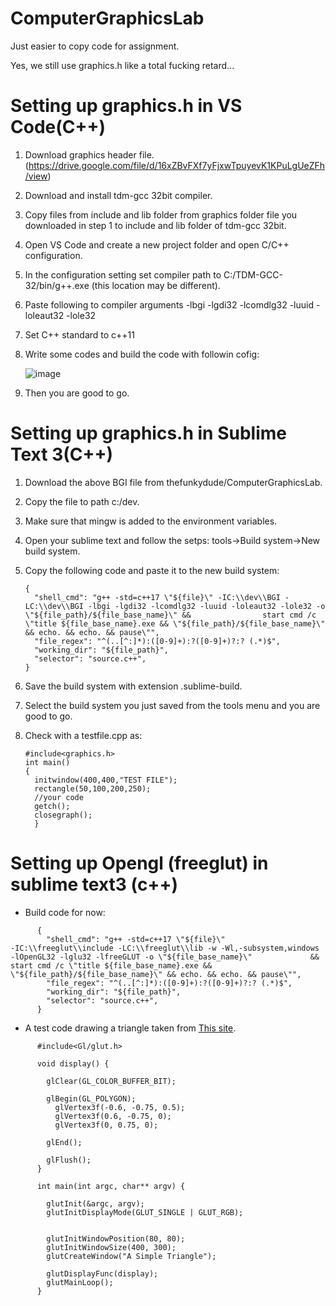# ComputerGraphicsLab
Just easier to copy code for assignment.

Yes, we still use graphics.h like a total fucking retard...

# Setting up graphics.h in VS Code(C++)

1. Download graphics header file. (https://drive.google.com/file/d/16xZBvFXf7yFjxwTpuyevK1KPuLgUeZFh/view)
2. Download and install tdm-gcc 32bit compiler.
3. Copy files from include and lib folder from graphics folder file you downloaded in step 1 to include and lib folder of tdm-gcc 32bit.
4. Open VS Code and create a new project folder and open C/C++ configuration.
5. In the configuration setting set compiler path to C:/TDM-GCC-32/bin/g++.exe (this location may be different).
6. Paste following to compiler arguments 
-lbgi 
-lgdi32 
-lcomdlg32 
-luuid 
-loleaut32 
-lole32
7. Set C++ standard to c++11
8. Write some codes and build the code with followin cofig: 

      ![image](https://user-images.githubusercontent.com/55276059/152299456-2e5d2717-3530-4102-a84a-380ccaf49fe3.png)
      
9. Then you are good to go.

# Setting up graphics.h in Sublime Text 3(C++)

1. Download the above BGI file from thefunkydude/ComputerGraphicsLab.
2. Copy the file to path c:/dev.
3. Make sure that mingw is added to the environment variables.
4. Open your sublime text and follow the setps: tools->Build system->New build system.
5. Copy the following code and paste it to the new build system:
      ```
      {
        "shell_cmd": "g++ -std=c++17 \"${file}\" -IC:\\dev\\BGI -LC:\\dev\\BGI -lbgi -lgdi32 -lcomdlg32 -luuid -loleaut32 -lole32 -o \"${file_path}/${file_base_name}\" &&                start cmd /c \"title ${file_base_name}.exe && \"${file_path}/${file_base_name}\" && echo. && echo. && pause\"",
        "file_regex": "^(..[^:]*):([0-9]+):?([0-9]+)?:? (.*)$",
        "working_dir": "${file_path}",
        "selector": "source.c++",
      }
      ```
      
6. Save the build system with extension .sublime-build.
7. Select the build system you just saved from the tools menu and you are good to go.
8. Check with a testfile.cpp as:
      ```
      #include<graphics.h>
      int main()
      {
        initwindow(400,400,"TEST FILE");
        rectangle(50,100,200,250);
        //your code
        getch();
        closegraph();
        }
      ```
      

# Setting up Opengl (freeglut) in sublime text3 (c++)
- Build code for now:
```
      {
        "shell_cmd": "g++ -std=c++17 \"${file}\" ‐IC:\\freeglut\\include ‐LC:\\freeglut\\lib ‐w ‐Wl,‐subsystem,windows ‐lOpenGL32 ‐lglu32 ‐lfreeGLUT -o \"${file_base_name}\"             && start cmd /c \"title ${file_base_name}.exe && \"${file_path}/${file_base_name}\" && echo. && echo. && pause\"",
        "file_regex": "^(..[^:]*):([0-9]+):?([0-9]+)?:? (.*)$",
        "working_dir": "${file_path}",
        "selector": "source.c++",
      }
```
      
      
- A test code drawing a triangle taken from [This site](https://cs.lmu.edu/~ray/notes/openglexamples/).
```
      #include<Gl/glut.h>

      void display() {

        glClear(GL_COLOR_BUFFER_BIT);

        glBegin(GL_POLYGON);
          glVertex3f(-0.6, -0.75, 0.5);
          glVertex3f(0.6, -0.75, 0);
          glVertex3f(0, 0.75, 0);

        glEnd();

        glFlush();
      }

      int main(int argc, char** argv) {

        glutInit(&argc, argv);
        glutInitDisplayMode(GLUT_SINGLE | GLUT_RGB);


        glutInitWindowPosition(80, 80);
        glutInitWindowSize(400, 300);
        glutCreateWindow("A Simple Triangle");

        glutDisplayFunc(display);
        glutMainLoop();
      }
```




















